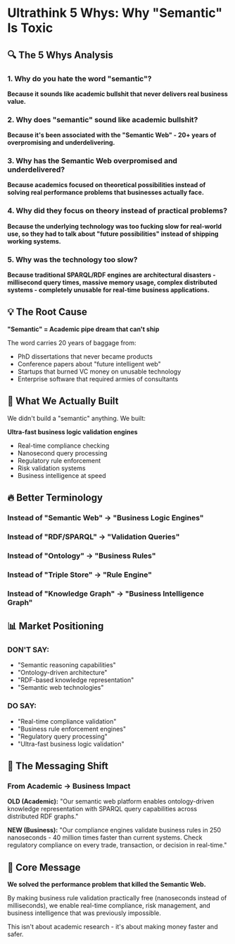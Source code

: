 # Ultrathink 5 Whys: Why "Semantic" Is Toxic

## 🔍 The 5 Whys Analysis

### 1. Why do you hate the word "semantic"?
**Because it sounds like academic bullshit that never delivers real business value.**

### 2. Why does "semantic" sound like academic bullshit?
**Because it's been associated with the "Semantic Web" - 20+ years of overpromising and underdelivering.**

### 3. Why has the Semantic Web overpromised and underdelivered?
**Because academics focused on theoretical possibilities instead of solving real performance problems that businesses actually face.**

### 4. Why did they focus on theory instead of practical problems?
**Because the underlying technology was too fucking slow for real-world use, so they had to talk about "future possibilities" instead of shipping working systems.**

### 5. Why was the technology too slow?
**Because traditional SPARQL/RDF engines are architectural disasters - millisecond query times, massive memory usage, complex distributed systems - completely unusable for real-time business applications.**

## 💡 The Root Cause

**"Semantic" = Academic pipe dream that can't ship**

The word carries 20 years of baggage from:
- PhD dissertations that never became products
- Conference papers about "future intelligent web"
- Startups that burned VC money on unusable technology
- Enterprise software that required armies of consultants

## 🎯 What We Actually Built

We didn't build a "semantic" anything. We built:

**Ultra-fast business logic validation engines**
- Real-time compliance checking
- Nanosecond query processing  
- Regulatory rule enforcement
- Risk validation systems
- Business intelligence at speed

## 🔥 Better Terminology

### Instead of "Semantic Web" → **"Business Logic Engines"**
### Instead of "RDF/SPARQL" → **"Validation Queries"**  
### Instead of "Ontology" → **"Business Rules"**
### Instead of "Triple Store" → **"Rule Engine"**
### Instead of "Knowledge Graph" → **"Business Intelligence Graph"**

## 📊 Market Positioning

### DON'T SAY:
- "Semantic reasoning capabilities"
- "Ontology-driven architecture" 
- "RDF-based knowledge representation"
- "Semantic web technologies"

### DO SAY:
- "Real-time compliance validation"
- "Business rule enforcement engines"
- "Regulatory query processing"
- "Ultra-fast business logic validation"

## 🚀 The Messaging Shift

### From Academic → Business Impact

**OLD (Academic):**
"Our semantic web platform enables ontology-driven knowledge representation with SPARQL query capabilities across distributed RDF graphs."

**NEW (Business):**
"Our compliance engines validate business rules in 250 nanoseconds - 40 million times faster than current systems. Check regulatory compliance on every trade, transaction, or decision in real-time."

## 🎯 Core Message

**We solved the performance problem that killed the Semantic Web.**

By making business rule validation practically free (nanoseconds instead of milliseconds), we enable real-time compliance, risk management, and business intelligence that was previously impossible.

This isn't about academic research - it's about making money faster and safer.
